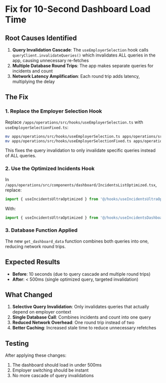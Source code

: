 # Fix for 10-Second Dashboard Load Time

## Root Causes Identified

1. **Query Invalidation Cascade**: The `useEmployerSelection` hook calls `queryClient.invalidateQueries()` which invalidates ALL queries in the app, causing unnecessary re-fetches
2. **Multiple Database Round Trips**: The app makes separate queries for incidents and count
3. **Network Latency Amplification**: Each round trip adds latency, multiplying the delay

## The Fix

### 1. Replace the Employer Selection Hook
Replace `/apps/operations/src/hooks/useEmployerSelection.ts` with `useEmployerSelectionFixed.ts`:

```bash
mv apps/operations/src/hooks/useEmployerSelection.ts apps/operations/src/hooks/useEmployerSelection.ts.bak
mv apps/operations/src/hooks/useEmployerSelectionFixed.ts apps/operations/src/hooks/useEmployerSelection.ts
```

This fixes the query invalidation to only invalidate specific queries instead of ALL queries.

### 2. Use the Optimized Incidents Hook
In `/apps/operations/src/components/dashboard/IncidentsListOptimized.tsx`, replace:

```typescript
import { useIncidentsUltraOptimized } from '@/hooks/useIncidentsUltraOptimized';
```

With:
```typescript
import { useIncidentsUltraOptimized } from '@/hooks/useIncidentsDashboardOptimized';
```

### 3. Database Function Applied
The new `get_dashboard_data` function combines both queries into one, reducing network round trips.

## Expected Results

- **Before**: 10 seconds (due to query cascade and multiple round trips)
- **After**: < 500ms (single optimized query, targeted invalidation)

## What Changed

1. **Selective Query Invalidation**: Only invalidates queries that actually depend on employer context
2. **Single Database Call**: Combines incidents and count into one query
3. **Reduced Network Overhead**: One round trip instead of two
4. **Better Caching**: Increased stale time to reduce unnecessary refetches

## Testing

After applying these changes:
1. The dashboard should load in under 500ms
2. Employer switching should be instant
3. No more cascade of query invalidations
